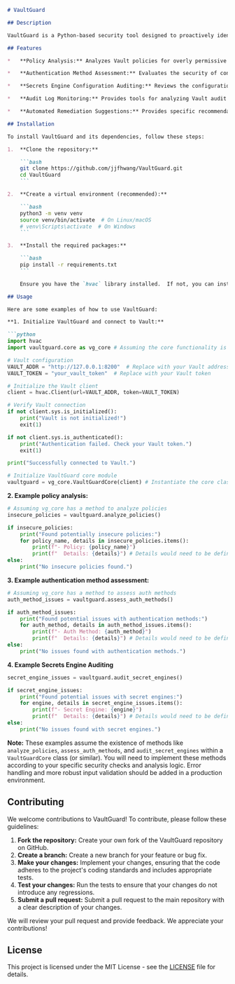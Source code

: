 ```markdown
# VaultGuard

## Description

VaultGuard is a Python-based security tool designed to proactively identify and remediate potential vulnerabilities and misconfigurations within HashiCorp Vault deployments. It provides a comprehensive suite of checks covering various aspects of Vault security, including authentication methods, access control policies, secrets engine configurations, and audit logging. By automating security assessments, VaultGuard helps organizations maintain a strong security posture, reduce the risk of data breaches, and ensure compliance with industry best practices. It's designed to be easily integrated into CI/CD pipelines and automated security workflows, enabling continuous monitoring and proactive remediation of security issues. This project is currently under active development and contributions are welcome.

## Features

*   **Policy Analysis:** Analyzes Vault policies for overly permissive rules or potential vulnerabilities that could lead to privilege escalation. Identifies policies granting excessive permissions to sensitive resources.

*   **Authentication Method Assessment:** Evaluates the security of configured authentication methods, such as LDAP, GitHub, and Kubernetes. Flags weak authentication configurations or insecure access patterns.

*   **Secrets Engine Configuration Auditing:** Reviews the configuration of secrets engines (e.g., KV, AWS, Database) to ensure they are properly configured and secured. Identifies potential risks associated with insecure secrets storage or access.

*   **Audit Log Monitoring:** Provides tools for analyzing Vault audit logs to detect suspicious activity or policy violations. Enables proactive identification of potential security incidents.

*   **Automated Remediation Suggestions:** Provides specific recommendations and scripts for automatically remediating identified vulnerabilities and misconfigurations.

## Installation

To install VaultGuard and its dependencies, follow these steps:

1.  **Clone the repository:**

    ```bash
    git clone https://github.com/jjfhwang/VaultGuard.git
    cd VaultGuard
    ```

2.  **Create a virtual environment (recommended):**

    ```bash
    python3 -m venv venv
    source venv/bin/activate  # On Linux/macOS
    # venv\Scripts\activate  # On Windows
    ```

3.  **Install the required packages:**

    ```bash
    pip install -r requirements.txt
    ```

    Ensure you have the `hvac` library installed.  If not, you can install it separately using `pip install hvac`.  `hvac` is the HashiCorp Vault API client for Python.

## Usage

Here are some examples of how to use VaultGuard:

**1. Initialize VaultGuard and connect to Vault:**

```python
import hvac
import vaultguard.core as vg_core # Assuming the core functionality is in vaultguard/core.py

# Vault configuration
VAULT_ADDR = "http://127.0.0.1:8200"  # Replace with your Vault address
VAULT_TOKEN = "your_vault_token"  # Replace with your Vault token

# Initialize the Vault client
client = hvac.Client(url=VAULT_ADDR, token=VAULT_TOKEN)

# Verify Vault connection
if not client.sys.is_initialized():
    print("Vault is not initialized!")
    exit(1)

if not client.sys.is_authenticated():
    print("Authentication failed. Check your Vault token.")
    exit(1)

print("Successfully connected to Vault.")

# Initialize VaultGuard core module
vaultguard = vg_core.VaultGuardCore(client) # Instantiate the core class
```

**2. Example policy analysis:**

```python
# Assuming vg_core has a method to analyze policies
insecure_policies = vaultguard.analyze_policies()

if insecure_policies:
    print("Found potentially insecure policies:")
    for policy_name, details in insecure_policies.items():
        print(f"- Policy: {policy_name}")
        print(f"  Details: {details}") # Details would need to be defined in analyze_policies
else:
    print("No insecure policies found.")
```

**3. Example authentication method assessment:**

```python
# Assuming vg_core has a method to assess auth methods
auth_method_issues = vaultguard.assess_auth_methods()

if auth_method_issues:
    print("Found potential issues with authentication methods:")
    for auth_method, details in auth_method_issues.items():
        print(f"- Auth Method: {auth_method}")
        print(f"  Details: {details}") # Details would need to be defined in assess_auth_methods
else:
    print("No issues found with authentication methods.")
```

**4. Example Secrets Engine Auditing**

```python
secret_engine_issues = vaultguard.audit_secret_engines()

if secret_engine_issues:
    print("Found potential issues with secret engines:")
    for engine, details in secret_engine_issues.items():
        print(f"- Secret Engine: {engine}")
        print(f"  Details: {details}") # Details would need to be defined in audit_secret_engines
else:
    print("No issues found with secret engines.")
```

**Note:**  These examples assume the existence of methods like `analyze_policies`, `assess_auth_methods`, and `audit_secret_engines` within a `VaultGuardCore` class (or similar). You will need to implement these methods according to your specific security checks and analysis logic.  Error handling and more robust input validation should be added in a production environment.

## Contributing

We welcome contributions to VaultGuard! To contribute, please follow these guidelines:

1.  **Fork the repository:** Create your own fork of the VaultGuard repository on GitHub.
2.  **Create a branch:** Create a new branch for your feature or bug fix.
3.  **Make your changes:** Implement your changes, ensuring that the code adheres to the project's coding standards and includes appropriate tests.
4.  **Test your changes:** Run the tests to ensure that your changes do not introduce any regressions.
5.  **Submit a pull request:** Submit a pull request to the main repository with a clear description of your changes.

We will review your pull request and provide feedback. We appreciate your contributions!

## License

This project is licensed under the MIT License - see the [LICENSE](https://github.com/jjfhwang/VaultGuard/blob/main/LICENSE) file for details.
```